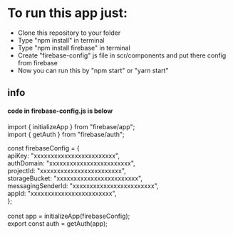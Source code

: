 # To run this app just:

- Clone this repository to your folder
- Type "npm install" in terminal
- Type "npm install firebase" in terminal
- Create "firebase-config" js file in scr/components and put there config from firebase
- Now you can run this by "npm start" or "yarn start"

## info

#### code in firebase-config.js is below

import { initializeApp } from "firebase/app"; <br/>
import { getAuth } from "firebase/auth"; <br/>

const firebaseConfig = { <br/>
apiKey: "xxxxxxxxxxxxxxxxxxxxxxxx", <br/>
authDomain: "xxxxxxxxxxxxxxxxxxxxxxxx", <br/>
projectId: "xxxxxxxxxxxxxxxxxxxxxxxx", <br/>
storageBucket: "xxxxxxxxxxxxxxxxxxxxxxxx", <br/>
messagingSenderId: "xxxxxxxxxxxxxxxxxxxxxxxx", <br/>
appId: "xxxxxxxxxxxxxxxxxxxxxxxx", <br/>
}; <br/> <br/>
const app = initializeApp(firebaseConfig); <br/>
export const auth = getAuth(app); <br/>

